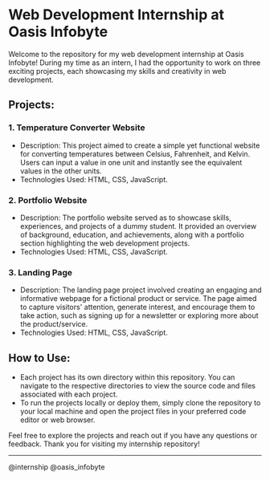 # Web Development Internship at Oasis Infobyte

Welcome to the repository for my web development internship at Oasis Infobyte! During my time as an intern, I had the opportunity to work on three exciting projects, each showcasing my skills and creativity in web development.

## Projects:

### 1. Temperature Converter Website
   - Description: This project aimed to create a simple yet functional website for converting temperatures between Celsius, Fahrenheit, and Kelvin. Users can input a value in one unit and instantly see the equivalent values in the other units.
   - Technologies Used: HTML, CSS, JavaScript.

### 2. Portfolio Website
   - Description: The portfolio website served as to showcase skills, experiences, and projects of a dummy student. It provided an overview of background, education, and achievements, along with a portfolio section highlighting the web development projects.
   - Technologies Used: HTML, CSS, JavaScript.

### 3. Landing Page
   - Description: The landing page project involved creating an engaging and informative webpage for a fictional product or service. The page aimed to capture visitors' attention, generate interest, and encourage them to take action, such as signing up for a newsletter or exploring more about the product/service.
   - Technologies Used: HTML, CSS, JavaScript.

## How to Use:
   - Each project has its own directory within this repository. You can navigate to the respective directories to view the source code and files associated with each project.
   - To run the projects locally or deploy them, simply clone the repository to your local machine and open the project files in your preferred code editor or web browser.

Feel free to explore the projects and reach out if you have any questions or feedback. Thank you for visiting my internship repository!

---
@internship @oasis_infobyte
